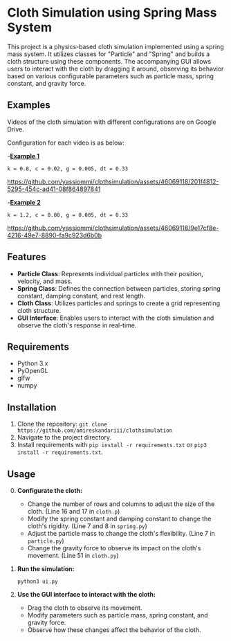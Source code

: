 # Cloth Simulation using Spring Mass System

This project is a physics-based cloth simulation implemented using a spring mass system. It utilizes classes for "Particle" and "Spring" and builds a cloth structure using these components. The accompanying GUI allows users to interact with the cloth by dragging it around, observing its behavior based on various configurable parameters such as particle mass, spring constant, and gravity force.

## Examples

Videos of the cloth simulation with different configurations are on Google Drive.

Configuration for each video is as below:



-**[Example 1](https://drive.google.com/file/d/1K6d7FgFUokR8fpKoVTQ2RjWLgxKS6-_3/view?usp=sharing)**
```
k = 0.8, c = 0.02, g = 0.005, dt = 0.33
```


https://github.com/yassiommi/clothsimulation/assets/46069118/201f4812-5295-454c-ad41-08f864897841



-**[Example 2](https://drive.google.com/file/d/1JiLOUhBF4-KltnBbJyFDcDr07HqNQuc0/view)**
```
k = 1.2, c = 0.08, g = 0.005, dt = 0.33
```


https://github.com/yassiommi/clothsimulation/assets/46069118/9e17cf8e-4216-49e7-8890-fa9c923d6b0b




## Features

- **Particle Class**: Represents individual particles with their position, velocity, and mass.
- **Spring Class**: Defines the connection between particles, storing spring constant, damping constant, and rest length.
- **Cloth Class**: Utilizes particles and springs to create a  grid representing cloth structure.
- **GUI Interface**: Enables users to interact with the cloth simulation and observe the cloth's response in real-time.

## Requirements

- Python 3.x
- PyOpenGL
- glfw
- numpy

## Installation

1. Clone the repository: `git clone https://github.com/amireskandariii/clothsimulation`
2. Navigate to the project directory.
3. Install requirements with `pip install -r requirements.txt` or `pip3 install -r requirements.txt`.

## Usage
0. **Configurate the cloth:**
   - Change the number of rows and columns to adjust the size of the cloth. (Line 16 and 17 in `cloth.p`)
   - Modify the spring constant and damping constant to change the cloth's rigidity. (Line 7 and 8 in `spring.py`)
   - Adjust the particle mass to change the cloth's flexibility. (Line 7 in `particle.py`)
   - Change the gravity force to observe its impact on the cloth's movement. (Line 51 in `cloth.py`)

1. **Run the simulation:**

    ```
    python3 ui.py
    ```

2. **Use the GUI interface to interact with the cloth:**
   - Drag the cloth to observe its movement.
   - Modify parameters such as particle mass, spring constant, and gravity force.
   - Observe how these changes affect the behavior of the cloth.





